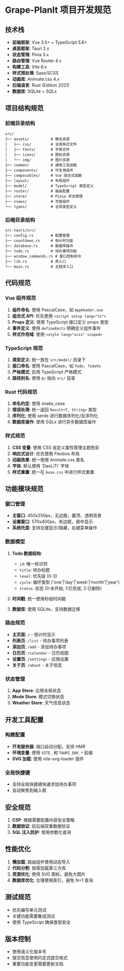 # Grape-PlanIt 项目开发规范

## 技术栈
- **前端框架**: Vue 3.5+ + TypeScript 5.6+
- **桌面框架**: Tauri 2.x
- **状态管理**: Pinia 3.x
- **路由管理**: Vue Router 4.x
- **构建工具**: Vite 6.x
- **样式预处理**: Sass/SCSS
- **动画库**: Animate.css 4.x
- **后端语言**: Rust (Edition 2021)
- **数据库**: SQLite + SQLx

## 项目结构规范

### 前端目录结构
```
src/
├── assets/          # 静态资源
│   ├── css/         # 全局样式文件
│   ├── fonts/       # 字体文件
│   ├── icons/       # 图标资源
│   └── img/         # 图片资源
├── common/          # 通用工具函数
├── components/      # 可复用组件
├── composables/     # Vue 组合式函数
├── layout/          # 布局组件
├── model/           # TypeScript 类型定义
├── router/          # 路由配置
├── store/           # Pinia 状态管理
├── views/           # 页面组件
└── types/           # 全局类型定义
```

### 后端目录结构
```
src-tauri/src/
├── config.rs        # 配置管理
├── countdown.rs     # 倒计时功能
├── database.rs      # 数据库操作
├── todo.rs          # 待办事项功能
├── window_commands.rs # 窗口控制命令
├── lib.rs           # 库入口
└── main.rs          # 主程序入口
```

## 代码规范

### Vue 组件规范
1. **组件命名**: 使用 PascalCase，如 `AppHeader.vue`
2. **组合式 API**: 优先使用 `<script setup lang="ts">`
3. **Props 定义**: 使用 TypeScript 接口定义 props 类型
4. **事件定义**: 使用 `defineEmits` 明确定义组件事件
5. **样式作用域**: 使用 `<style lang="scss" scoped>`

### TypeScript 规范
1. **类型定义**: 统一放在 `src/model/` 目录下
2. **接口命名**: 使用 PascalCase，如 `Todo`、`TodoVo`
3. **严格模式**: 启用 TypeScript 严格模式
4. **路径别名**: 使用 `@/` 指向 `src/` 目录

### Rust 代码规范
1. **命名约定**: 使用 snake_case
2. **错误处理**: 统一返回 `Result<T, String>` 类型
3. **序列化**: 使用 serde 进行数据序列化/反序列化
4. **数据库操作**: 使用 SQLx 进行异步数据库操作

### 样式规范
1. **CSS 变量**: 使用 CSS 自定义属性管理主题色彩
2. **响应式设计**: 优先使用 Flexbox 布局
3. **动画效果**: 统一使用 Animate.css 类名
4. **字体**: 默认使用 'DaoLiTi' 字体
5. **样式重置**: 统一在 `base.css` 中进行样式重置

## 功能模块规范

### 窗口管理
- **主窗口**: 450x250px，无边框，置顶，透明背景
- **设置窗口**: 570x400px，有边框，居中显示
- **系统托盘**: 支持左键显示/隐藏，右键菜单操作

### 数据模型
1. **Todo 数据结构**:
   - `id`: 唯一标识符
   - `title`: 待办标题
   - `level`: 优先级 (0-3)
   - `cycle`: 循环类型 ('one'|'day'|'week'|'month'|'year')
   - `status`: 状态 (0:未开始, 1:已完成, 2:已删除)

2. **时间戳**: 统一使用秒级时间戳
3. **数据库**: 使用 SQLite，支持数据迁移

### 路由规范
- **主页面**: `/` - 倒计时显示
- **列表页**: `/list` - 待办事项列表
- **添加页**: `/add` - 添加待办事项
- **日历页**: `/calendar` - 日历视图
- **设置页**: `/settings` - 应用设置
- **关于页**: `/about` - 关于信息

### 状态管理
1. **App Store**: 应用全局状态
2. **Mode Store**: 模式切换状态
3. **Weather Store**: 天气信息状态

## 开发工具配置

### 构建配置
- **开发服务器**: 端口自动分配，支持 HMR
- **环境变量**: 使用 `VITE_` 和 `TAURI_ENV_*` 前缀
- **SVG 加载**: 使用 vite-svg-loader 插件

### 全局快捷键
- 支持全局快捷键快速添加待办事项
- 自动聚焦到输入框

## 安全规范
1. **CSP**: 根据需要配置内容安全策略
2. **数据验证**: 前后端双重数据验证
3. **SQL 注入防护**: 使用参数化查询

## 性能优化
1. **懒加载**: 路由组件使用动态导入
2. **代码分割**: 按需加载第三方库
3. **资源优化**: 使用 SVG 图标，避免大图片
4. **数据库优化**: 合理使用索引，避免 N+1 查询

## 测试规范
- 优先编写单元测试
- 关键功能需要集成测试
- 使用 TypeScript 确保类型安全

## 版本控制
- 使用语义化版本号
- 提交信息使用约定式提交格式
- 重要功能变更需要更新文档
